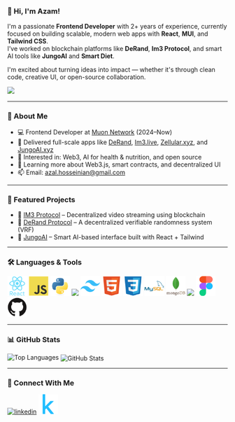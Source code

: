 ### 👋 Hi, I'm Azam!

I'm a passionate **Frontend Developer** with 2+ years of experience, currently focused on building scalable, modern web apps with **React**, **MUI**, and **Tailwind CSS**.  
I’ve worked on blockchain platforms like **DeRand**, **Im3 Protocol**, and smart AI tools like **JungoAI** and **Smart Diet**.

I'm excited about turning ideas into impact — whether it's through clean code, creative UI, or open-source collaboration.  

[![](https://komarev.com/ghpvc/?username=azamhosseinian&color=ff69b4)](https://github.com/azamhosseinian)

---

### 🧠 About Me

- 💻 Frontend Developer at [Muon Network](https://muon.net) (2024–Now)  
- 🚀 Delivered full-scale apps like [DeRand](https://derand.dev), [Im3.live](https://im3.live), [Zellular.xyz](https://www.zellular.xyz), and [JungoAI.xyz](https://jungoai.xyz)  
- 🤖 Interested in: Web3, AI for health & nutrition, and open source  
- 🌱 Learning more about Web3.js, smart contracts, and decentralized UI  
- 📫 Email: azal.hosseinian@gmail.com  

---

### 📌 Featured Projects
 
- 🎥 [IM3 Protocol](https://im3.live) – Decentralized video streaming using blockchain  
- 🔮 [DeRand Protocol](https://derand.dev) – A decentralized verifiable randomness system (VRF)  
- 🤖 [JungoAI](https://jungoai.xyz) – Smart AI-based interface built with React + Tailwind  

---

### 🛠️ Languages & Tools

<p align="left">
  <img src="https://github.com/devicons/devicon/blob/master/icons/react/react-original-wordmark.svg" width="45" />
  <img src="https://github.com/devicons/devicon/blob/master/icons/javascript/javascript-original.svg" width="45" />
  <img src="https://github.com/devicons/devicon/blob/master/icons/python/python-original.svg" width="45" />
  <img src="https://github.com/devicons/devicon/blob/master/icons/mui/mui-original.svg" width="45" />
  <img src="https://github.com/devicons/devicon/blob/master/icons/tailwindcss/tailwindcss-plain.svg" width="45" />
  <img src="https://github.com/devicons/devicon/blob/master/icons/html5/html5-original.svg" width="45" />
  <img src="https://github.com/devicons/devicon/blob/master/icons/css3/css3-original.svg" width="45" />
  <img src="https://github.com/devicons/devicon/blob/master/icons/mysql/mysql-original-wordmark.svg" width="45" />
  <img src="https://github.com/devicons/devicon/blob/master/icons/mongodb/mongodb-original-wordmark.svg" width="45" />
  <img src="https://www.vectorlogo.zone/logos/getpostman/getpostman-icon.svg" width="45" />
  <img src="https://github.com/devicons/devicon/blob/master/icons/figma/figma-original.svg" width="45" />
  <img src="https://github.com/devicons/devicon/blob/master/icons/github/github-original.svg" width="45" />
</p>

---

### 📊 GitHub Stats

<p>
  <img align="left" src="https://github-readme-stats.vercel.app/api/top-langs?username=azamhosseinian&show_icons=true&locale=en&layout=compact" alt="Top Languages" />
</p>

<p>&nbsp;<img align="center" src="https://github-readme-stats.vercel.app/api?username=azamhosseinian&show_icons=true&locale=en" alt="GitHub Stats" /></p>

---

### 🤝 Connect With Me

[<img src="https://raw.githubusercontent.com/rahuldkjain/github-profile-readme-generator/master/src/images/icons/Social/linked-in-alt.svg" alt="linkedin" width="45" />](https://www.linkedin.com/in/azamhosseinian/)
[<img src="https://github.com/devicons/devicon/blob/master/icons/kaggle/kaggle-original.svg" alt="kaggle" width="45" />](https://www.kaggle.com/azalhosseinian95)

